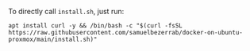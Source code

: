 To directly call `install.sh`, just run:

```apt install curl -y && /bin/bash -c "$(curl -fsSL https://raw.githubusercontent.com/samuelbezerrab/docker-on-ubuntu-proxmox/main/install.sh)"```
